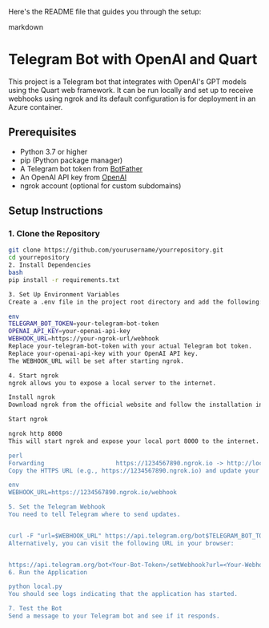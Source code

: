 Here's the README file that guides you through the setup:

markdown
# Telegram Bot with OpenAI and Quart

This project is a Telegram bot that integrates with OpenAI's GPT models using the Quart web framework. It can be run locally and set up to receive webhooks using ngrok and its default configuration is for deployment in an Azure container. 

## Prerequisites

- Python 3.7 or higher
- pip (Python package manager)
- A Telegram bot token from [BotFather](https://t.me/BotFather)
- An OpenAI API key from [OpenAI](https://beta.openai.com/signup/)
- ngrok account (optional for custom subdomains)

## Setup Instructions

### 1. Clone the Repository

```bash
git clone https://github.com/yourusername/yourrepository.git
cd yourrepository
2. Install Dependencies
bash
pip install -r requirements.txt

3. Set Up Environment Variables
Create a .env file in the project root directory and add the following:

env
TELEGRAM_BOT_TOKEN=your-telegram-bot-token
OPENAI_API_KEY=your-openai-api-key
WEBHOOK_URL=https://your-ngrok-url/webhook
Replace your-telegram-bot-token with your actual Telegram bot token.
Replace your-openai-api-key with your OpenAI API key.
The WEBHOOK_URL will be set after starting ngrok.

4. Start ngrok
ngrok allows you to expose a local server to the internet.

Install ngrok
Download ngrok from the official website and follow the installation instructions.

Start ngrok

ngrok http 8000
This will start ngrok and expose your local port 8000 to the internet. You'll see an output like:

perl
Forwarding                    https://1234567890.ngrok.io -> http://localhost:8000
Copy the HTTPS URL (e.g., https://1234567890.ngrok.io) and update your .env file:

env
WEBHOOK_URL=https://1234567890.ngrok.io/webhook

5. Set the Telegram Webhook
You need to tell Telegram where to send updates.


curl -F "url=$WEBHOOK_URL" https://api.telegram.org/bot$TELEGRAM_BOT_TOKEN/setWebhook
Alternatively, you can visit the following URL in your browser:


https://api.telegram.org/bot<Your-Bot-Token>/setWebhook?url=<Your-Webhook-URL>
6. Run the Application

python local.py
You should see logs indicating that the application has started.

7. Test the Bot
Send a message to your Telegram bot and see if it responds.